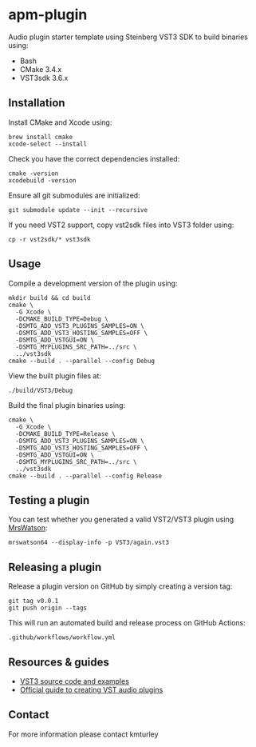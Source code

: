 # apm-plugin

Audio plugin starter template using Steinberg VST3 SDK to build binaries using:

* Bash
* CMake 3.4.x
* VST3sdk 3.6.x


## Installation

Install CMake and Xcode using:

    brew install cmake
    xcode-select --install

Check you have the correct dependencies installed:

    cmake -version
    xcodebuild -version

Ensure all git submodules are initialized:

    git submodule update --init --recursive

If you need VST2 support, copy vst2sdk files into VST3 folder using:

    cp -r vst2sdk/* vst3sdk

## Usage

Compile a development version of the plugin using:

    mkdir build && cd build
    cmake \
      -G Xcode \
      -DCMAKE_BUILD_TYPE=Debug \
      -DSMTG_ADD_VST3_PLUGINS_SAMPLES=ON \
      -DSMTG_ADD_VST3_HOSTING_SAMPLES=OFF \
      -DSMTG_ADD_VSTGUI=ON \
      -DSMTG_MYPLUGINS_SRC_PATH=../src \
      ../vst3sdk
    cmake --build . --parallel --config Debug

View the built plugin files at:

    ./build/VST3/Debug

Build the final plugin binaries using:

    cmake \
      -G Xcode \
      -DCMAKE_BUILD_TYPE=Release \
      -DSMTG_ADD_VST3_PLUGINS_SAMPLES=ON \
      -DSMTG_ADD_VST3_HOSTING_SAMPLES=OFF \
      -DSMTG_ADD_VSTGUI=ON \
      -DSMTG_MYPLUGINS_SRC_PATH=../src \
      ../vst3sdk
    cmake --build . --parallel --config Release

## Testing a plugin

You can test whether you generated a valid VST2/VST3 plugin using [MrsWatson](https://github.com/teragonaudio/MrsWatson):

    mrswatson64 --display-info -p VST3/again.vst3


## Releasing a plugin

Release a plugin version on GitHub by simply creating a version tag:

    git tag v0.0.1
    git push origin --tags

This will run an automated build and release process on GitHub Actions:

    .github/workflows/workflow.yml


## Resources & guides

* [VST3 source code and examples](https://github.com/steinbergmedia/vst3sdk)
* [Official guide to creating VST audio plugins](https://steinbergmedia.github.io/vst3_doc/vstinterfaces/addownplugs.html)


## Contact

For more information please contact kmturley
